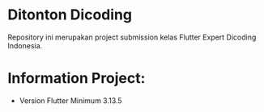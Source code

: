 # Ditonton Dicoding

Repository ini merupakan project submission kelas Flutter Expert Dicoding Indonesia.

# Information Project:
- Version Flutter Minimum 3.13.5
